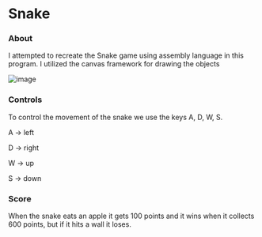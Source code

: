# Snake
### About
I attempted to recreate the Snake game using assembly language in this program. I utilized the canvas framework for drawing the objects

![image](https://user-images.githubusercontent.com/117029446/223131373-4b2cabed-8814-4d94-8c50-ca16f3882400.png)

### Controls
To control the movement of the snake we use the keys A, D, W, S.

A -> left

D -> right

W -> up

S -> down

### Score
When the snake eats an apple it gets 100 points and it wins when it collects 600 points, but if it hits a wall it loses. 
